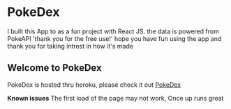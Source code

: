 # PokeDex 

I built this App to as a fun project with React JS.
the data is powered from PokeAPI 'thank you for the free use!' hope you have fun using the app
and thank you for taking intrest in how it's made

## Welcome to PokeDex

PokeDex is hosted thru heroku, please
check it out
[PokeDex](https://monster-dex.herokuapp.com/)

**Known issues**
The first load of the page may not work, Once up runs great
